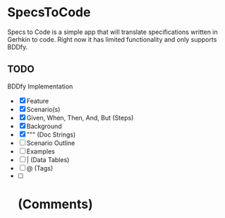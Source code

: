 # SpecsToCode

Specs to Code is a simple app that will translate specifications written in Gerhkin to code. Right now it has limited functionality and only supports BDDfy.

## TODO

BDDfy Implementation
- [x] Feature
- [x] Scenario(s) 
- [x] Given, When, Then, And, But (Steps)
- [x] Background
- [x] """ (Doc Strings)
- [ ] Scenario Outline
- [ ] Examples
- [ ] | (Data Tables)
- [ ] @ (Tags)
- [ ] # (Comments)
